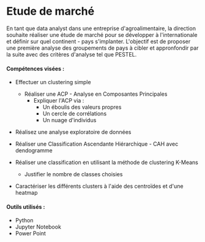 # Etude de marché

En tant que data analyst dans une entreprise d'agroalimentaire, la direction souhaite réaliser une étude de marché pour se développer à l'internationale et définir sur quel continent - pays s'implanter.
L'objectif est de proposer une première analyse des groupements de pays à cibler et appronfondir par la suite avec des critères d'analyse tel que PESTEL.

#### Compétences visées :
- Effectuer un clustering simple
  - Réaliser une ACP - Analyse en Composantes Principales
    - Expliquer l'ACP via :
      - Un éboulis des valeurs propres
      - Un cercle de corrélations
      - Un nuage d'individus
    
- Réalisez une analyse exploratoire de données
- Réaliser une Classification Ascendante Hiérarchique - CAH avec dendogramme
- Réaliser une classification en utilisant la méthode de clustering K-Means
  - Justifier le nombre de classes choisies
- Caractériser les différents clusters à l'aide des centroïdes et d'une heatmap

#### Outils utilisés :
- Python
- Jupyter Notebook
- Power Point
